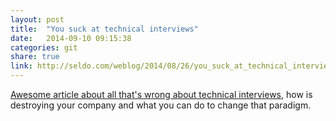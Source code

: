 ```yaml
---
layout: post
title:  "You suck at technical interviews"
date:   2014-09-10 09:15:38
categories: git
share: true
link: http://seldo.com/weblog/2014/08/26/you_suck_at_technical_interviews
---
```


[Awesome article about all that's wrong about technical interviews](http://seldo.com/weblog/2014/08/26/you_suck_at_technical_interviews), how is destroying your company and what you can do to change that paradigm.
